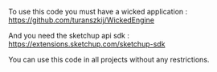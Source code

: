 To use this code you must have a wicked application :
https://github.com/turanszkij/WickedEngine

And you need the sketchup api sdk :
https://extensions.sketchup.com/sketchup-sdk

You can use this code in all projects without any restrictions.
